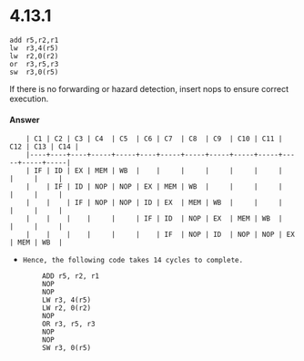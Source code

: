 # 4.13.1
```
add r5,r2,r1
lw  r3,4(r5)
lw  r2,0(r2)
or  r3,r5,r3
sw  r3,0(r5)
```
If there is no forwarding or hazard detection, insert nops to ensure correct execution.
#### Answer
```
    | C1 | C2 | C3 | C4  | C5  | C6 | C7  | C8  | C9  | C10 | C11 | C12 | C13 | C14 |
    |----+----+----+-----+-----+----+-----+-----+-----+-----+-----+-----+-----+-----|
    | IF | ID | EX | MEM | WB  |    |     |     |     |     |     |     |     |     |
    |    | IF | ID | NOP | NOP | EX | MEM | WB  |     |     |     |     |     |     |
    |    |    | IF | NOP | NOP | ID | EX  | MEM | WB  |     |     |     |     |     |
    |    |    |    |     |     | IF | ID  | NOP | EX  | MEM | WB  |     |     |     |
    |    |    |    |     |     |    | IF  | NOP | ID  | NOP | NOP | EX  | MEM | WB  |
```

*     Hence, the following code takes 14 cycles to complete.

```
        ADD r5, r2, r1
        NOP
        NOP
        LW r3, 4(r5)
        LW r2, 0(r2)
        NOP
        OR r3, r5, r3
        NOP
        NOP
        SW r3, 0(r5)
```

